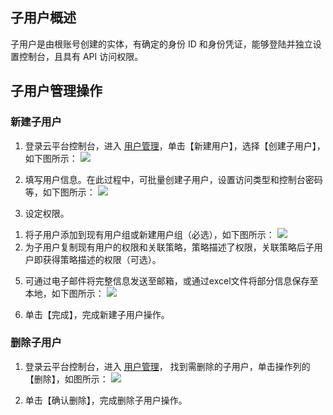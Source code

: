 ## 子用户概述
子用户是由根账号创建的实体，有确定的身份 ID 和身份凭证，能够登陆并独立设置控制台，且具有 API 访问权限。

## 子用户管理操作

### 新建子用户
1. 登录云平台控制台，进入 [用户管理](http://console.tce.fsphere.cn/cam)，单击【新建用户】，选择【创建子用户】，如下图所示：
![](https://mc.qcloudimg.com/static/img/021cb0d60e0e519e831774aa94bc6f0f/1.png)

3. 填写用户信息。在此过程中，可批量创建子用户，设置访问类型和控制台密码等，如下图所示：
![](https://mc.qcloudimg.com/static/img/08e4a1d45664ed62a08c34c47ea4f75f/2.png)

4. 设定权限。
1) 将子用户添加到现有用户组或新建用户组（必选），如下图所示：
![](https://mc.qcloudimg.com/static/img/ddabc0c473c34e613d34c89d182acd52/3.png)
2) 为子用户复制现有用户的权限和关联策略，策略描述了权限，关联策略后子用户即获得策略描述的权限（可选）。

5. 可通过电子邮件将完整信息发送至邮箱，或通过excel文件将部分信息保存至本地，如下图所示：
![](https://mc.qcloudimg.com/static/img/49c58132ecb4df058af6d7f5c25ff9ae/6.png)

6. 单击【完成】，完成新建子用户操作。


### 删除子用户

1. 登录云平台控制台，进入 [用户管理](http://console.tce.fsphere.cn/cam)， 找到需删除的子用户，单击操作列的【删除】，如图所示：
![](https://mc.qcloudimg.com/static/img/6ffb754fb8180bfa59a3142e38845599/8.png)

2. 单击【确认删除】，完成删除子用户操作。



